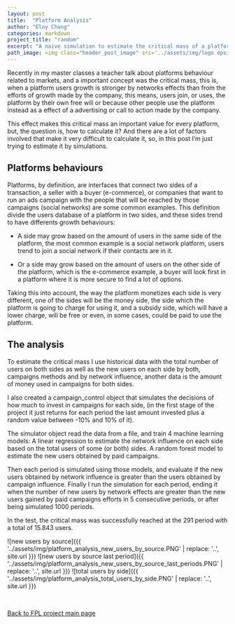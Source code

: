 ```yaml
---
layout: post
title:  "Platform Analysis"
author: "Eloy Chang"
categories: markdown
project_title: "random"
excerpt: "A naive simulation to estimate the critical mass of a platform."
path_image: <img class="header_post_image" src='../assets/img/logo epsilon resp.jpg' alt="" />
---
```


Recently in my master classes a teacher talk about platforms behaviour related to markets, and a important concept was the critical mass, this is, when a platform users growth is stronger by networks effects than from the efforts of growth made by the company, this means, users join, or uses, the platform by their own free will or because other people use the platform instead as a effect of a advertising or call to action made by the company.

This effect makes this critical mass an important value for every platform, but, the question is, how to calculate it? And there are a lot of factors involved that make it very difficult to calculate it, so, in this post I’m just trying to estimate it by simulations.

## Platforms behaviours

Platforms, by definition, are interfaces that connect two sides of a transaction, a seller with a buyer (e-commerce), or companies that want to run an ads campaign with the people that will be reached by those campaigns (social networks) are some common examples. This definition divide the users database of a platform in two sides, and these sides trend to have differents growth behaviours:

* A side may grow based on the amount of users in the same side of the platform, the most common example is a social network platform, users trend to join a social network if their contacts are in it.

* Or a side may grow based on the amount of users on the other side of the platform, which is the e-commerce example, a buyer will look first in a platform where it is more secure to find a lot of options.

Taking this into account, the way the platform monetizes each side is very different, one of the sides will be the money side, the side which the platform is going to charge for using it, and a subsidy side, which will have a lower charge, will be free or even, in some cases, could be paid to use the platform.

## The analysis

To estimate the critical mass I use historical data with the total number of users on both sides as well as the new users on each side by both, campaigns methods and by network influence, another data is the amount of money used in campaigns for both sides.

I also created a campaign_control object that simulates the decisions of how much to invest in campaigns for each side, (in the first stage of the project it just returns for each period the last amount invested plus a random value between -10% and 10% of it).

The simulator object read the data from a file, and train 4 machine learning models:
A linear regression to estimate the network influence on each side based on the total users of some (or both) sides.
A random forest model to estimate the new users obtained by paid campaigns.

Then each period is simulated using those models, and evaluate if the new users obtained by network influence is greater than the users obtained by campaign influence.
Finally I run the simulation for each period, ending it when the number of new users by network effects are greater than the new users gained by paid campaigns efforts in 5 consecutive periods, or after being simulated 1000 periods.

In the test, the critical mass was successfully reached at the 291 period with a total of 15.843 users.

![new users by source]({{ '../assets/img/platform_analysis_new_users_by_source.PNG' | replace: '..', site.url }})
![new users by source last period]({{ '../assets/img/platform_analysis_new_users_by_source_last_periods.PNG' | replace: '..', site.url }})
![total users by side]({{ '../assets/img/platform_analysis_total_users_by_side.PNG' | replace: '..', site.url }})

<div class="row align-items-center no-gutters mb-4 mb-lg-5">
      <div class="featured-text text-center text-lg-left">
        <br>
        <p class="text-black-50 mb-0"><a href="{{ '../fpl.html#masthead' | replace: '..', site.url }}">Back to FPL project main page</a></p>
      </div>
</div>


<!-- Core theme CSS (includes Bootstrap)-->
<link href="{{ '../assets/css/fpl_masthead.css' | replace: '..', site.url }}" rel="stylesheet" />
